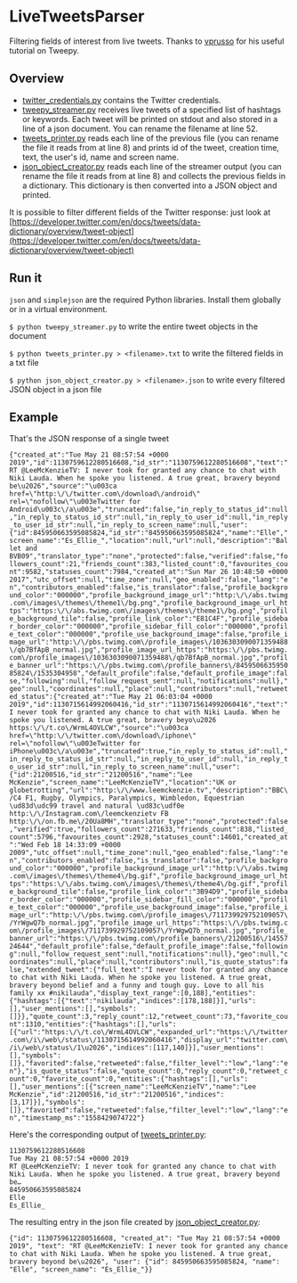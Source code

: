 # LiveTweetsParser
Filtering fields of interest from live tweets.
Thanks to [vprusso](https://github.com/vprusso/youtube_tutorials/tree/master/twitter_python/part_1_streaming_tweets) for his useful tutorial on Tweepy.

## Overview
* [twitter_credentials.py](twitter_credentials.py) contains the Twitter credentials.
* [tweepy_streamer.py](tweepy_streamer.py) receives live tweets of a specified list of hashtags or keywords. Each tweet will be printed on stdout and also stored in a line of a json document. You can rename the filename at line 52.
* [tweets_printer.py](tweets_printer.py) reads each line of the previous file (you can rename the file it reads from at line 8) and prints id of the tweet, creation time, text, the user's id, name and screen name.
* [json_object_creator.py](json_object_creator.py) reads each line of the streamer output (you can rename the file it reads from at line 8) and collects the previous fields in a dictionary. This dictionary is then converted into a JSON object and printed.

It is possible to filter different fields of the Twitter response: just look at [https://developer.twitter.com/en/docs/tweets/data-dictionary/overview/tweet-object](https://developer.twitter.com/en/docs/tweets/data-dictionary/overview/tweet-object)

## Run it
```json``` and ```simplejson``` are the required Python libraries. Install them globally or in a virtual environment.

```$ python tweepy_streamer.py``` to write the entire tweet objects in the document

```$ python tweets_printer.py > <filename>.txt``` to write the filtered fields in a txt file

```$ python json_object_creator.py > <filename>.json``` to write every filtered JSON object in a json file 

## Example

That's the JSON response of a single tweet

```{"created_at":"Tue May 21 08:57:54 +0000 2019","id":1130759612280516608,"id_str":"1130759612280516608","text":"RT @LeeMcKenzieTV: I never took for granted any chance to chat with Niki Lauda. When he spoke you listened. A true great, bravery beyond be\u2026","source":"\u003ca href=\"http:\/\/twitter.com\/download\/android\" rel=\"nofollow\"\u003eTwitter for Android\u003c\/a\u003e","truncated":false,"in_reply_to_status_id":null,"in_reply_to_status_id_str":null,"in_reply_to_user_id":null,"in_reply_to_user_id_str":null,"in_reply_to_screen_name":null,"user":{"id":845950663595085824,"id_str":"845950663595085824","name":"Elle","screen_name":"Es_Ellie_","location":null,"url":null,"description":"Ballet and BVB09","translator_type":"none","protected":false,"verified":false,"followers_count":21,"friends_count":383,"listed_count":0,"favourites_count":9582,"statuses_count":7984,"created_at":"Sun Mar 26 10:48:50 +0000 2017","utc_offset":null,"time_zone":null,"geo_enabled":false,"lang":"en","contributors_enabled":false,"is_translator":false,"profile_background_color":"000000","profile_background_image_url":"http:\/\/abs.twimg.com\/images\/themes\/theme1\/bg.png","profile_background_image_url_https":"https:\/\/abs.twimg.com\/images\/themes\/theme1\/bg.png","profile_background_tile":false,"profile_link_color":"E81C4F","profile_sidebar_border_color":"000000","profile_sidebar_fill_color":"000000","profile_text_color":"000000","profile_use_background_image":false,"profile_image_url":"http:\/\/pbs.twimg.com\/profile_images\/1036303090071359488\/qb7BfApB_normal.jpg","profile_image_url_https":"https:\/\/pbs.twimg.com\/profile_images\/1036303090071359488\/qb7BfApB_normal.jpg","profile_banner_url":"https:\/\/pbs.twimg.com\/profile_banners\/845950663595085824\/1535304958","default_profile":false,"default_profile_image":false,"following":null,"follow_request_sent":null,"notifications":null},"geo":null,"coordinates":null,"place":null,"contributors":null,"retweeted_status":{"created_at":"Tue May 21 06:03:04 +0000 2019","id":1130715614992060416,"id_str":"1130715614992060416","text":"I never took for granted any chance to chat with Niki Lauda. When he spoke you listened. A true great, bravery beyo\u2026 https:\/\/t.co\/WrmL4OVLCW","source":"\u003ca href=\"http:\/\/twitter.com\/download\/iphone\" rel=\"nofollow\"\u003eTwitter for iPhone\u003c\/a\u003e","truncated":true,"in_reply_to_status_id":null,"in_reply_to_status_id_str":null,"in_reply_to_user_id":null,"in_reply_to_user_id_str":null,"in_reply_to_screen_name":null,"user":{"id":21200516,"id_str":"21200516","name":"Lee McKenzie","screen_name":"LeeMcKenzieTV","location":"UK or globetrotting","url":"http:\/\/www.leemckenzie.tv","description":"BBC\/C4 F1, Rugby, Olympics, Paralympics, Wimbledon, Equestrian \ud83d\udc99 travel and natural \ud83c\udf0e http:\/\/Instagram.com\/leemckenzietv FB http:\/\/on.fb.me\/20Ua8MH","translator_type":"none","protected":false,"verified":true,"followers_count":271633,"friends_count":838,"listed_count":5796,"favourites_count":2928,"statuses_count":14601,"created_at":"Wed Feb 18 14:33:09 +0000 2009","utc_offset":null,"time_zone":null,"geo_enabled":false,"lang":"en","contributors_enabled":false,"is_translator":false,"profile_background_color":"000000","profile_background_image_url":"http:\/\/abs.twimg.com\/images\/themes\/theme4\/bg.gif","profile_background_image_url_https":"https:\/\/abs.twimg.com\/images\/themes\/theme4\/bg.gif","profile_background_tile":false,"profile_link_color":"3B94D9","profile_sidebar_border_color":"000000","profile_sidebar_fill_color":"000000","profile_text_color":"000000","profile_use_background_image":false,"profile_image_url":"http:\/\/pbs.twimg.com\/profile_images\/711739929752109057\/YrWgwQ7b_normal.jpg","profile_image_url_https":"https:\/\/pbs.twimg.com\/profile_images\/711739929752109057\/YrWgwQ7b_normal.jpg","profile_banner_url":"https:\/\/pbs.twimg.com\/profile_banners\/21200516\/1455724644","default_profile":false,"default_profile_image":false,"following":null,"follow_request_sent":null,"notifications":null},"geo":null,"coordinates":null,"place":null,"contributors":null,"is_quote_status":false,"extended_tweet":{"full_text":"I never took for granted any chance to chat with Niki Lauda. When he spoke you listened. A true great, bravery beyond belief and a funny and tough guy. Love to all his family xx #nikilauda","display_text_range":[0,188],"entities":{"hashtags":[{"text":"nikilauda","indices":[178,188]}],"urls":[],"user_mentions":[],"symbols":[]}},"quote_count":3,"reply_count":12,"retweet_count":73,"favorite_count":1310,"entities":{"hashtags":[],"urls":[{"url":"https:\/\/t.co\/WrmL4OVLCW","expanded_url":"https:\/\/twitter.com\/i\/web\/status\/1130715614992060416","display_url":"twitter.com\/i\/web\/status\/1\u2026","indices":[117,140]}],"user_mentions":[],"symbols":[]},"favorited":false,"retweeted":false,"filter_level":"low","lang":"en"},"is_quote_status":false,"quote_count":0,"reply_count":0,"retweet_count":0,"favorite_count":0,"entities":{"hashtags":[],"urls":[],"user_mentions":[{"screen_name":"LeeMcKenzieTV","name":"Lee McKenzie","id":21200516,"id_str":"21200516","indices":[3,17]}],"symbols":[]},"favorited":false,"retweeted":false,"filter_level":"low","lang":"en","timestamp_ms":"1558429074722"}```

Here's the corresponding output of [tweets_printer.py](tweets_printer.py):
```
1130759612280516608
Tue May 21 08:57:54 +0000 2019
RT @LeeMcKenzieTV: I never took for granted any chance to chat with Niki Lauda. When he spoke you listened. A true great, bravery beyond be…
845950663595085824
Elle
Es_Ellie_
```

The resulting entry in the json file created by [json_object_creator.py](json_object_creator.py):

```{"id": 1130759612280516608, "created_at": "Tue May 21 08:57:54 +0000 2019", "text": "RT @LeeMcKenzieTV: I never took for granted any chance to chat with Niki Lauda. When he spoke you listened. A true great, bravery beyond be\u2026", "user": {"id": 845950663595085824, "name": "Elle", "screen_name": "Es_Ellie_"}}```

